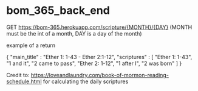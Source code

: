 # bom_365_back_end

GET https://bom-365.herokuapp.com/scripture/{MONTH}/{DAY} (MONTH must be the int of a month, DAY is a day of the month)

example of a return

{
  "main_title" : "Ether 1: 1-43 - Ether 2:1-12",
  "scriptures" : [ "Ether 1: 1-43", "1 and it", "2 came to pass", "Ether 2: 1-12", "1 after I", "2 was born" ]
}

Credit to: https://loveandlaundry.com/book-of-mormon-reading-schedule.html
for calculating the daily scriptures
